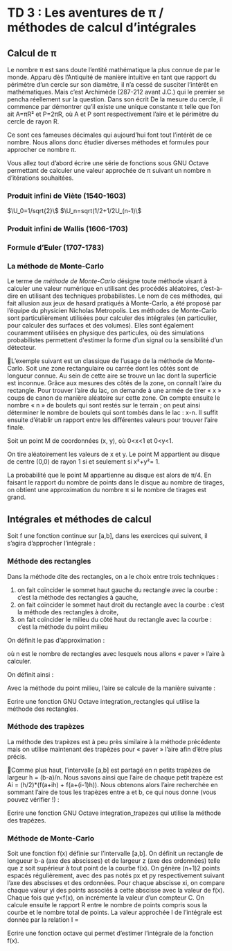 # TD 3 : Les aventures de π / méthodes de calcul d’intégrales

## Calcul de π
Le nombre π est sans doute l’entité mathématique la plus connue de par le monde. Apparu dès l’Antiquité de manière intuitive en tant que rapport du périmètre d’un cercle sur son diamètre, il n’a cessé de susciter l’intérêt  en  mathématiques.  Mais  c’est  Archimède  (287-212  avant  J.C.)  qui  le  premier  se  pencha réellement sur la question.
Dans son écrit De la mesure du cercle, il commence par démontrer qu’il existe une unique constante π telle que l’on ait A=πR² et P=2πR, où A et P sont respectivement l’aire et le périmètre du cercle de rayon R.

Ce sont ces fameuses décimales qui aujourd’hui font tout l’intérêt de ce nombre. Nous allons donc étudier diverses méthodes et formules pour approcher ce nombre π.

Vous allez tout d’abord écrire une série de fonctions sous GNU Octave permettant de calculer une valeur approchée de π suivant un nombre n d’itérations souhaitées.

### Produit infini de Viète (1540-1603)

$`\U_0=1/sqrt{2}\`$
$`\U_n=sqrt(1/2+1/2U_(n-1)\`$


### Produit infini de Wallis (1606-1703)

### Formule d’Euler (1707-1783)

### La méthode de Monte-Carlo
Le terme de *méthode de Monte-Carlo* désigne toute méthode visant à calculer une valeur numérique en utilisant des procédés aléatoires, c’est-à-dire en utilisant des techniques probabilistes. Le nom de ces méthodes, qui fait allusion aux jeux de hasard pratiqués à Monte-Carlo, a été proposé par l’équipe du physicien Nicholas Metropolis.
Les méthodes de Monte-Carlo sont particulièrement utilisées pour calculer des intégrales (en particulier, pour calculer des surfaces et des volumes). Elles sont également couramment utilisées en physique des particules, où des simulations probabilistes permettent d'estimer la forme d’un signal ou la sensibilité d’un détecteur.

L’exemple suivant est un classique de l’usage de la méthode de Monte-Carlo. Soit une zone rectangulaire
ou carrée dont les côtés sont de longueur connue. Au sein de cette aire se trouve un lac dont la superficie
est  inconnue.  Grâce  aux  mesures  des  côtés  de  la  zone,  on  connaît  l’aire  du  rectangle.
Pour trouver l’aire du lac, on demande à une armée de tirer « x » coups de canon de manière aléatoire
sur cette zone. On compte ensuite le nombre « n » de boulets qui sont restés sur le terrain ; on peut ainsi
déterminer le nombre de boulets qui sont tombés dans le lac : x-n. Il suffit ensuite d’établir un rapport
entre les différentes valeurs pour trouver l’aire finale.

Soit un point M de coordonnées (x, y), où 0<x<1 et 0<y<1.

On tire aléatoirement les valeurs de x et y. Le point M appartient au disque de centre (0,0) de rayon
1 si et seulement si x²+y²= 1.

La probabilité que le point M appartienne au disque est alors de π/4. En faisant le rapport du nombre
de points dans le disque au nombre de tirages, on obtient une approximation du nombre π si le nombre
de tirages est grand.

## Intégrales et méthodes de calcul
Soit f une fonction continue sur [a,b], dans les exercices qui suivent, il s’agira d’approcher l’intégrale :

### Méthode des rectangles
Dans la méthode dite des rectangles, on a le choix entre trois techniques :

1. on  fait  coïncider  le  sommet  haut  gauche  du  rectangle  avec  la  courbe :  c’est  la  méthode  des rectangles à gauche,
2.  on  fait  coïncider  le  sommet  haut  droit  du  rectangle  avec  la  courbe :  c’est  la  méthode  des rectangles à droite,
3.  on fait coïncider le milieu du côté haut du rectangle avec la courbe : c’est la méthode du point milieu

On définit le pas d’approximation :

où n est le nombre de rectangles avec lesquels nous allons « paver » l’aire à calculer.


On définit ainsi :

Avec la méthode du point milieu, l’aire se calcule de la manière suivante :


Ecrire une fonction GNU Octave integration_rectangles qui utilise la méthode des rectangles.

### Méthode des trapèzes
La méthode des trapèzes est à peu près similaire à la méthode précédente mais on utilise maintenant
des trapèzes pour « paver » l’aire afin d’être plus précis.

Comme plus haut, l’intervalle [a,b] est partagé en n petits trapèzes de largeur h = (b-a)/n. Nous savons ainsi que l’aire de chaque petit trapèze est Ai = (h/2)*(f(a+ih) + f(a+(i-1)h)).
Nous obtenons alors l’aire recherchée en sommant l’aire de tous les trapèzes entre a et b, ce qui nous donne (vous pouvez vérifier !) :

Ecrire une fonction GNU Octave integration_trapezes qui utilise la méthode des trapèzes.

### Méthode de Monte-Carlo
Soit une fonction f(x) définie sur l’intervalle [a,b]. On définit un rectangle de longueur b-a (axe des abscisses) et de largeur z (axe des ordonnées) telle que z soit supérieur à tout point de la courbe f(x). On génère (n+1)2 points espacés régulièrement, avec des pas notés px et py respectivement suivant l’axe des abscisses et des ordonnées. Pour chaque abscisse xi, on compare chaque valeur yi des points associés à cette abscisse avec la valeur de f(x). Chaque fois que y<f(x), on incrémente la valeur d’un compteur C. On calcule ensuite le rapport R entre le nombre de points compris sous la courbe et  le  nombre  total  de  points.  La  valeur  approchée  I  de  l’intégrale  est  donnée  par  la  relation  I  =

Ecrire une fonction octave qui permet d’estimer l’intégrale de la fonction f(x).


